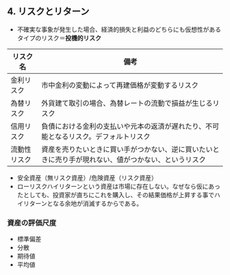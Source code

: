 ## 4. リスクとリターン
- 不確実な事象が発生した場合、経済的損失と利益のどちらにも仮想性があるタイプのリスク＝**投機的リスク**

|リスク名|備考|
|-|-|
|金利リスク|市中金利の変動によって再建価格が変動するリスク|
|為替リスク|外貨建て取引の場合、為替レートの流動で損益が生じるリスク|
|信用リスク|負債における金利の支払いや元本の返済が遅れたり、不可能となるリスク。デフォルトリスク|
|流動性リスク|資産を売りたいときに買い手がつかない、逆に買いたいときに売り手が現れない、値がつかない、というリスク|

- 安全資産（無リスク資産）/危険資産（リスク資産）
- ローリスクハイリターンという資産は市場に存在しない。なぜなら仮にあったとしても、投資家が直ちにこれを購入し、その結果価格が上昇する事でハイリターンとなる余地が消滅するからである。

### 資産の評価尺度
- 標準偏差
- 分散
- 期待値
- 平均値
